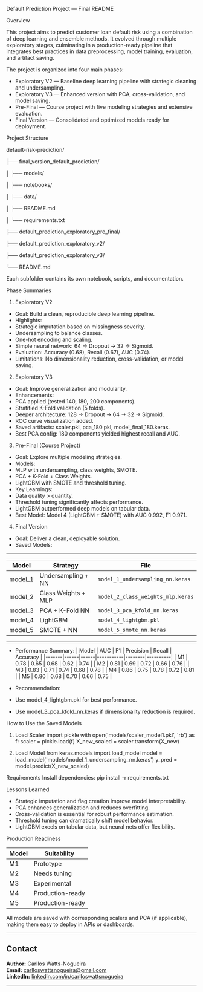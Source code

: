 Default Prediction Project — Final README

Overview

This project aims to predict customer loan default risk using a combination of deep learning and ensemble methods. It evolved through multiple exploratory stages, culminating in a production-ready pipeline that integrates best practices in data preprocessing, model training, evaluation, and artifact saving.

The project is organized into four main phases:
- Exploratory V2 — Baseline deep learning pipeline with strategic cleaning and undersampling.
- Exploratory V3 — Enhanced version with PCA, cross-validation, and model saving.
- Pre-Final — Course project with five modeling strategies and extensive evaluation.
- Final Version — Consolidated and optimized models ready for deployment.

Project Structure

default-risk-prediction/

├── final_version_default_prediction/

│   ├── models/

│   ├── notebooks/

│   ├── data/

│   ├── README.md

│   └── requirements.txt

├── default_prediction_exploratory_pre_final/

├── default_prediction_exploratory_v2/

├── default_prediction_exploratory_v3/

└── README.md


Each subfolder contains its own notebook, scripts, and documentation.

Phase Summaries

1. Exploratory V2
- Goal: Build a clean, reproducible deep learning pipeline.
- Highlights:
- Strategic imputation based on missingness severity.
- Undersampling to balance classes.
- One-hot encoding and scaling.
- Simple neural network: 64 → Dropout → 32 → Sigmoid.
- Evaluation: Accuracy (0.68), Recall (0.67), AUC (0.74).
- Limitations: No dimensionality reduction, cross-validation, or model saving.

2. Exploratory V3
- Goal: Improve generalization and modularity.
- Enhancements:
- PCA applied (tested 140, 180, 200 components).
- Stratified K-Fold validation (5 folds).
- Deeper architecture: 128 → Dropout → 64 → 32 → Sigmoid.
- ROC curve visualization added.
- Saved artifacts: scaler.pkl, pca_180.pkl, model_final_180.keras.
- Best PCA config: 180 components yielded highest recall and AUC.

3. Pre-Final (Course Project)
- Goal: Explore multiple modeling strategies.
- Models:
- MLP with undersampling, class weights, SMOTE.
- PCA + K-Fold + Class Weights.
- LightGBM with SMOTE and threshold tuning.
- Key Learnings:
- Data quality > quantity.
- Threshold tuning significantly affects performance.
- LightGBM outperformed deep models on tabular data.
- Best Model: Model 4 (LightGBM + SMOTE) with AUC 0.992, F1 0.971.

4. Final Version
- Goal: Deliver a clean, deployable solution.
- Saved Models: 
---

| Model   | Strategy               | File                             |
|---------|------------------------|----------------------------------|
| model_1 | Undersampling + NN     | `model_1_undersampling_nn.keras` |
| model_2 | Class Weights + MLP    | `model_2_class_weights_mlp.keras` |
| model_3 | PCA + K-Fold NN        | `model_3_pca_kfold_nn.keras`     |
| model_4 | LightGBM               | `model_4_lightgbm.pkl`           |
| model_5 | SMOTE + NN             | `model_5_smote_nn.keras`         |

---

- Performance Summary: 
| Model | AUC  | F1   | Precision | Recall | Accuracy |
|-------|------|------|-----------|--------|----------|
| M1    | 0.78 | 0.65 | 0.68      | 0.62   | 0.74     |
| M2    | 0.81 | 0.69 | 0.72      | 0.66   | 0.76     |
| M3    | 0.83 | 0.71 | 0.74      | 0.68   | 0.78     |
| M4    | 0.86 | 0.75 | 0.78      | 0.72   | 0.81     |
| M5    | 0.80 | 0.68 | 0.70      | 0.66   | 0.75     |

- Recommendation:
- Use model_4_lightgbm.pkl for best performance.
- Use model_3_pca_kfold_nn.keras if dimensionality reduction is required.

How to Use the Saved Models

1. Load Scaler
import pickle
with open('models/scaler_model1.pkl', 'rb') as f:
    scaler = pickle.load(f)
X_new_scaled = scaler.transform(X_new)


2. Load Model
from keras.models import load_model
model = load_model('models/model_1_undersampling_nn.keras')
y_pred = model.predict(X_new_scaled)

Requirements
Install dependencies:
pip install -r requirements.txt

Lessons Learned
- Strategic imputation and flag creation improve model interpretability.
- PCA enhances generalization and reduces overfitting.
- Cross-validation is essential for robust performance estimation.
- Threshold tuning can dramatically shift model behavior.
- LightGBM excels on tabular data, but neural nets offer flexibility.

Production Readiness

| Model | Suitability      |
|-------|------------------|
| M1    | Prototype        |
| M2    | Needs tuning     |
| M3    | Experimental     |
| M4    | Production-ready |
| M5    | Production-ready |



All models are saved with corresponding scalers and PCA (if applicable), making them easy to deploy in APIs or dashboards.

---

## Contact

**Author:** Carllos Watts-Nogueira  
**Email:** [carlloswattsnogueira@gmail.com](mailto:carlloswattsnogueira@gmail.com)  
**LinkedIn:** [linkedin.com/in/carlloswattsnogueira](https://www.linkedin.com/in/carlloswattsnogueira/)

---


